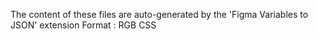 The content of these files are auto-generated by the 'Figma Variables to JSON' extension
Format : RGB CSS
